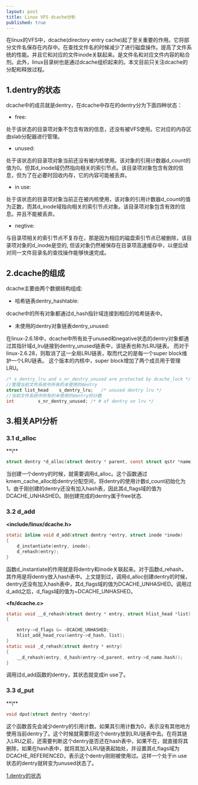 ```yaml
---
layout: post
title: Linux VFS dcache分析
published: true
---
```


在linux的VFS中，dcache(directory entry cache)起了至关重要的作用。它将部分文件名保存在内存中。在查找文件名的时候减少了进行磁盘操作。提高了文件系统的性能。并且它和对应的文件inode关联起来。是文件名和对应文件内容的粘合剂。此外，linux目录树也是通过dcache组织起来的。本文目前只关注dcache的分配和释放过程。
<h2 id="1">1.dentry的状态</h2>
dcache中的成员就是dentry，在dcache中存在的dentry分为下面四种状态：

- free:

处于该状态的目录项对象不包含有效的信息，还没有被VFS使用。它对应的内存区由slab分配器进行管理。

- unused:

处于该状态的目录项对象当前还没有被内核使用。该对象的引用计数器d\_count的值为0。但其d\_inode域仍然指向相关的索引节点。该目录项对象包含有效的信息，但为了在必要时回收内存，它的内容可能被丢弃。
      
- in use:

处于该状态的目录项对象当前正在被内核使用，该对象的引用计数器d\_count的值为正数，而其d\_inode域指向相关的索引节点对象。该目录项对象包含有效的信息。并且不能被丢弃。

- negtive:

与目录项相关的索引节点不复存在，那是因为相应的磁盘索引节点已被删除，该目录项对象的d\_inode是空的, 但该对象仍然被保存在目录项高速缓存中，以便后续对同一文件目录名的查找操作能够快速完成。

<h2 id="2">2.dcache的组成</h2>
dcache主要由两个数据结构组成:

- 哈希链表dentry_hashtable:

dcache中的所有对象都通过d\_hash指针域连接到相应的哈希链表中。

- 未使用的dentry对象链表dentry\_unused:

在linux-2.6.18中，dcache中所有处于unused和negative状态的dentry对象都通过其指针域d\_lru链接到dentry\_unused链表中，该链表也称为LRU链表。
而对于linux-2.6.28，则取消了这一全局LRU链表，取而代之的是每一个super block维护一个LRU链表。
这个版本的内核中，super block增加了两个成员用于管理LRU。
```c
/* s_dentry_lru and s_nr_dentry_unused are protected by dcache_lock */
//管理当前文件系统中所有的未使用的dentry
struct list_head	s_dentry_lru;	/* unused dentry lru */
//当前文件系统中所有的未使用的dentry的计数
int			s_nr_dentry_unused;	/* # of dentry on lru */
```

<h2 id="3">3.相关API分析</h2>
<h3 id="3.1">3.1 d_alloc</h3>
**\<fs/dcache.c>**

```c
struct dentry *d_alloc(struct dentry * parent, const struct qstr *name)
```
当创建一个dentry的时候，就需要调用d\_alloc。这个函数通过kmem_cache_alloc给dentry分配空间，将dentry的使用计数d\_count初始化为1。由于刚创建的dentry还没有加入hash表，因此其d\_flags域的值为DCACHE_UNHASHED。刚创建完成的dentry属于free状态.

<h3 id="3.2">3.2 d_add</h3>

**\<include/linux/dcache.h>**

```c
static inline void d_add(struct dentry *entry, struct inode *inode)
{
	d_instantiate(entry, inode);
	d_rehash(entry);
}
```
函数d\_instantiate的作用就是将dentry和inode关联起来。对于函数d\_rehash，
其作用是将dentry放入hash表中。上文提到过，调用d\_alloc创建dentry的时候，dentry还没有加入hash表中，其d\_flags域的值为DCACHE\_UNHASHED。调用过d\_add之后，d\_flags域的值为~DCACHE\_UNHASHED。

**\<fs/dcache.c>**

```c
static void __d_rehash(struct dentry * entry, struct hlist_head *list)
{

 	entry->d_flags &= ~DCACHE_UNHASHED;
 	hlist_add_head_rcu(&entry->d_hash, list);
}
static void _d_rehash(struct dentry * entry)
{
	__d_rehash(entry, d_hash(entry->d_parent, entry->d_name.hash));
}
```
调用过d\_add函数的dentry，其状态就变成in use了。
<h3 id="3.3">3.3 d_put</h3>
**\<fs/dcache.c>**

```c
void dput(struct dentry *dentry)
```
这个函数首先会减少dentry的引用计数。如果其引用计数为0，表示没有其他地方使用当前dentry了。这个时候就需要将这个dentry放到LRU链表中去。在将其链入LRU之前，还需要判断这个dentry是否还在hash表中，如果不在，就直接将其删除，如果在hash表中，就将其加入LRU链表起始处，并设置其d\_flags域为DCACHE_REFERENCED，表示这个dentry刚刚被使用过。这样一个处于in use状态的dentry就转变为unused状态了。

[1.dentry的状态](#1)